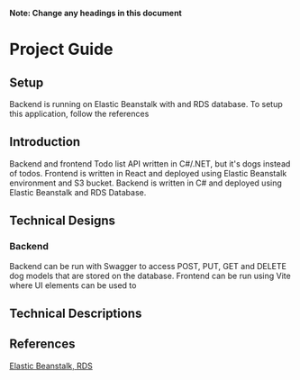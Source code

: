 **Note: Change any headings in this document**

# Project Guide

## Setup
Backend is running on Elastic Beanstalk with and RDS database.
To setup this application, follow the references

## Introduction
Backend and frontend Todo list API written in C#/.NET, but it's dogs instead of todos. 
Frontend is written in React and deployed using Elastic Beanstalk environment and S3 bucket.
Backend is written in C# and deployed using Elastic Beanstalk and RDS Database.

## Technical Designs
### Backend
Backend can be run with Swagger to access POST, PUT, GET and DELETE dog models that are stored on the database.
Frontend can be run using Vite where UI elements can be used to
## Technical Descriptions

## References
[Elastic Beanstalk, RDS](https://github.com/boolean-uk/csharp-cloud-aws-day-1)
